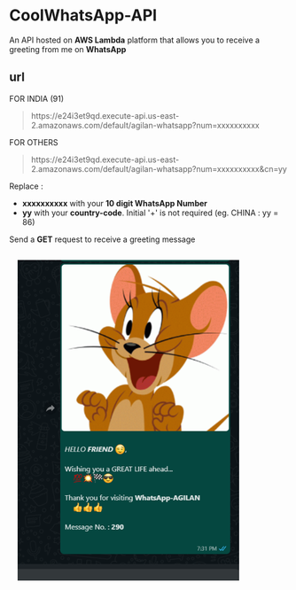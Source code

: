 # CoolWhatsApp-API
An API hosted on **AWS Lambda** platform that allows you to receive a greeting from me on **WhatsApp**

## url
FOR INDIA (91)
> htt<span>ps://</span>e24i3et9qd.execute-api.us-east-2.amazonaws.com/default/agilan-whatsapp?num=xxxxxxxxxx

FOR OTHERS 
> htt<span>ps://</span>e24i3et9qd.execute-api.us-east-2.amazonaws.com/default/agilan-whatsapp?num=xxxxxxxxxx&cn=yy

Replace :
* **xxxxxxxxxx** with your **10 digit WhatsApp Number**
* **yy** with your **country-code**. Initial '+' is not required (eg. CHINA : yy = 86)

Send a **GET** request to receive a greeting message

<img src="screenshot.png" width=400 style="margin:15px">